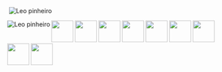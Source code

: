 <p>&nbsp;<img align="center" src="https://github-readme-stats.vercel.app/api?username=Stuka132&show_icons=true&locale=en&theme=tokyonight" alt="Leo pinheiro" color="" /></p>
<p><img align="left" src="https://github-readme-stats.vercel.app/api/top-langs?username=Stuka132&show_icons=true&locale=en&layout=compact&theme=tokyonight" alt="Leo pinheiro" /></p>

<div>
<img src="https://cdn.jsdelivr.net/gh/devicons/devicon/icons/javascript/javascript-original.svg" width=50px height=50px/> <img src="https://upload.wikimedia.org/wikipedia/commons/c/c3/Python-logo-notext.svg" width=50px height=50px/> <img src="https://raw.githubusercontent.com/isocpp/logos/master/cpp_logo.png" width=50px height=50px/> <img src="https://camo.githubusercontent.com/8d56e87edf99e89bfc457cd62462e0b7aae19e6b197b1df5c542d474d8d76f81/68747470733a2f2f646576656c6f7065722e6665646f726170726f6a6563742e6f72672f7374617469632f6c6f676f2f6373686172702e706e67" width=50px height=50px/>
<img src="https://cdn.jsdelivr.net/gh/devicons/devicon/icons/css3/css3-original.svg" width=50px height=50px/> <img src="https://cdn.jsdelivr.net/gh/devicons/devicon/icons/html5/html5-original.svg" width=50px height=50px/> <img src="https://cdn.jsdelivr.net/gh/devicons/devicon/icons/react/react-original.svg" width=50px height=50px/>  <img src="https://cdn.jsdelivr.net/gh/devicons/devicon/icons/nextjs/nextjs-original.svg" width=50px height=50px/> <img src="https://cdn.jsdelivr.net/gh/devicons/devicon/icons/tailwindcss/tailwindcss-plain.svg" width=50px height=50px/>
</div>

